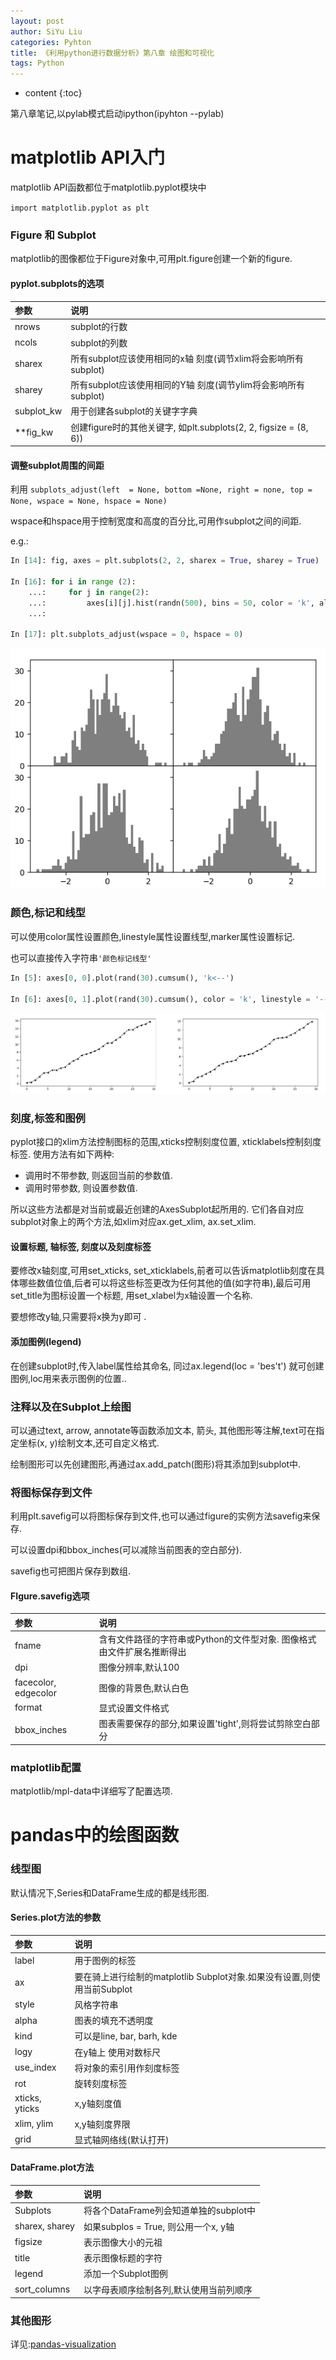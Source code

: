 ```yaml
---
layout: post
author: SiYu Liu
categories: Pyhton
title: 《利用python进行数据分析》第八章 绘图和可视化
tags: Python
---
```


* content
{:toc}

第八章笔记,以pylab模式启动ipython(ipyhton --pylab)





# matplotlib API入门

matplotlib API函数都位于matplotlib.pyplot模块中

`import matplotlib.pyplot as plt`

### Figure 和 Subplot

matplotlib的图像都位于Figure对象中,可用plt.figure创建一个新的figure.

#### pyplot.subplots的选项

|参数|说明|
|:--|:--|
|nrows|subplot的行数|
|ncols|subplot的列数|
|sharex|所有subplot应该使用相同的x轴 刻度(调节xlim将会影响所有subplot)|
|sharey|所有subplot应该使用相同的Y轴 刻度(调节ylim将会影响所有subplot)||
|subplot_kw|用于创建各subplot的关键字字典|
|**fig_kw|创建figure时的其他关键字, 如plt.subplots(2, 2, figsize = (8, 6))|

#### 调整subplot周围的间距

利用
`subplots_adjust(left  = None, bottom =None, right = none, top = None, wspace = None, hspace = None)`

wspace和hspace用于控制宽度和高度的百分比,可用作subplot之间的间距.

e.g.:

```python
In [14]: fig, axes = plt.subplots(2, 2, sharex = True, sharey = True)

In [16]: for i in range (2):
    ...:     for j in range(2):
    ...:         axes[i][j].hist(randn(500), bins = 50, color = 'k', alpha = 0.5)
    ...:

In [17]: plt.subplots_adjust(wspace = 0, hspace = 0)
```
![pc1](https://raw.githubusercontent.com/liusiyuxyfx/liusiyuxyfx.github.io/master/resources/images/2017-08-04-pydata-book-ch08-mark/pc1.png) 

### 颜色,标记和线型

可以使用color属性设置颜色,linestyle属性设置线型,marker属性设置标记.

也可以直接传入字符串`'颜色标记线型'`

```python
In [5]: axes[0, 0].plot(rand(30).cumsum(), 'k<--')

In [6]: axes[0, 1].plot(rand(30).cumsum(), color = 'k', linestyle = '--', marker = '<')
```
![pc2](https://raw.githubusercontent.com/liusiyuxyfx/liusiyuxyfx.github.io/master/resources/images/2017-08-04-pydata-book-ch08-mark/pc2.png) 

### 刻度,标签和图例

 pyplot接口的xlim方法控制图标的范围,xticks控制刻度位置, xticklabels控制刻度标签.
 使用方法有如下两种:
 
 * 调用时不带参数, 则返回当前的参数值. 
 * 调用时带参数, 则设置参数值.
 
 所以这些方法都是对当前或最近创建的AxesSubplot起所用的. 它们各自对应subplot对象上的两个方法,如xlim对应ax.get_xlim, ax.set_xlim.
 
#### 设置标题, 轴标签, 刻度以及刻度标签

要修改x轴刻度,可用set_xticks, set_xticklabels,前者可以告诉matplotlib刻度在具体哪些数值位值,后者可以将这些标签更改为任何其他的值(如字符串),最后可用set_title为图标设置一个标题, 用set_xlabel为x轴设置一个名称.

要想修改y轴,只需要将x换为y即可 .

#### 添加图例(legend)

在创建subplot时,传入label属性给其命名, 同过ax.legend(loc = 'bes't') 就可创建图例,loc用来表示图例的位置..

### 注释以及在Subplot上绘图

可以通过text, arrow, annotate等函数添加文本, 箭头, 其他图形等注解,text可在指定坐标(x, y)绘制文本,还可自定义格式.

绘制图形可以先创建图形,再通过ax.add_patch(图形)将其添加到subplot中.

### 将图标保存到文件
利用plt.savefig可以将图标保存到文件,也可以通过figure的实例方法savefig来保存.

可以设置dpi和bbox_inches(可以减除当前图表的空白部分).

savefig也可把图片保存到数组.

#### FIgure.savefig选项

|参数|说明|
|:--|:--|
|fname|含有文件路径的字符串或Python的文件型对象. 图像格式由文件扩展名推断得出|
|dpi|图像分辨率,默认100|
|facecolor, edgecolor|图像的背景色,默认白色|
|format|显式设置文件格式|
|bbox_inches|图表需要保存的部分,如果设置'tight',则将尝试剪除空白部分|

### matplotlib配置

matplotlib/mpl-data中详细写了配置选项.

# pandas中的绘图函数

### 线型图

默认情况下,Series和DataFrame生成的都是线形图.

#### Series.plot方法的参数

|参数|说明|
|:--|:--|
|label|用于图例的标签|
|ax|要在骑上进行绘制的matplotlib Subplot对象.如果没有设置,则使用当前Subplot|
|style|风格字符串|
|alpha|图表的填充不透明度|
|kind|可以是line, bar, barh, kde|
|logy|在y轴上 使用对数标尺|
|use_index|将对象的索引用作刻度标签|
|rot|旋转刻度标签|
|xticks, yticks|x,y轴刻度值|
|xlim, ylim|x,y轴刻度界限|
|grid|显式轴网络线(默认打开)|

#### DataFrame.plot方法

|参数|说明|
|:--|:--|
|Subplots|将各个DataFrame列会知道单独的subplot中|
|sharex, sharey|如果subplos = True, 则公用一个x, y轴|
|figsize|表示图像大小的元祖|
|title|表示图像标题的字符|
|legend|添加一个Subplot图例|
|sort_columns|以字母表顺序绘制各列,默认使用当前列顺序|

### 其他图形

详见:[pandas-visualization](http://pandas.pydata.org/pandas-docs/stable/visualization.html) 